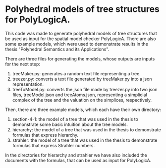 # Polyhedral models of tree structures for PolyLogicA.
This code was made to generate polyhedral models of tree structures that be used as input for the spatial model checker PolyLogicA.
There are also some example models, which were used to demonstrate results in the thesis "Polyhedral Semantics and its Applications".

There are three files for generating the models, whose outputs are inputs for the next step:
  1. treeMaker.py: generates a random text file representing a tree.
  2. treezer.py: converts a text file generated by treeMaker.py into a json representation.
  3. treeToModel.py: converts the json file made by treezer.py into two json files, treeModel.json and treeAtoms.json, representing a simplicial complex of the tree and the valuation on the simplices, respectively.

Then, there are three example models, which each have their own directory:
1. section-4-1: the model of a tree that was used in the thesis to demonstrate some basic intuition about the tree models.
2. hierarchy: the model of a tree that was used in the thesis to demonstrate formulas that express hierarchy.
3. strahler: the model of a tree that was used in the thesis to demonstrate formulas that express Strahler numbers.

In the directories for hierarchy and strahler we have also included the documents with the formulas, that can be used as input for PolyLogicA.
